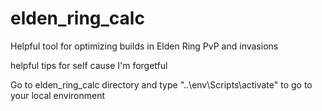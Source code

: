 # elden_ring_calc
Helpful tool for optimizing builds in Elden Ring PvP and invasions




helpful tips for self cause I'm forgetful

Go to elden_ring_calc directory and type "..\env\Scripts\activate" to go to your local environment